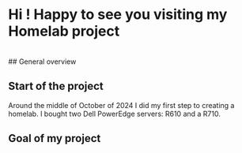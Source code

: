 # Hi ! Happy to see you visiting my Homelab project
</br>
## General overview


## Start of the project
   Around the middle of October of 2024 I did my first step to creating a homelab. I bought two Dell PowerEdge servers: R610 and a R710.
## Goal of my project
